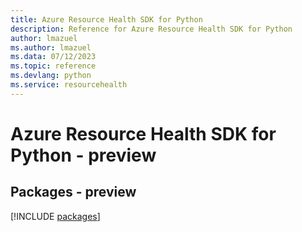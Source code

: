 ```yaml
---
title: Azure Resource Health SDK for Python
description: Reference for Azure Resource Health SDK for Python
author: lmazuel
ms.author: lmazuel
ms.data: 07/12/2023
ms.topic: reference
ms.devlang: python
ms.service: resourcehealth
---
```

# Azure Resource Health SDK for Python - preview
## Packages - preview
[!INCLUDE [packages](resource-health-index.md)]